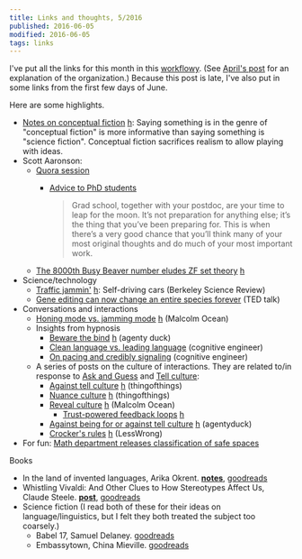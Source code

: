 ```yaml
---
title: Links and thoughts, 5/2016
published: 2016-06-05
modified: 2016-06-05
tags: links
---
```


I've put all the links for this month in this [workflowy](https://workflowy.com/s/wL3CyEXpHY#/d1a52d188a8f?q=%232016-5). (See [April's post](4-16.html) for an explanation of the organization.) Because this post is late, I've also put in some links from the first few days of June.

Here are some highlights.

* [Notes on conceptual fiction](http://www.conceptualfiction.com/index.html) [h](http://scrible.com/s/gBNS4): Saying something is in the genre of "conceptual fiction" is more informative than saying something is "science fiction". Conceptual fiction sacrifices realism to allow playing with ideas.
* Scott Aaronson:
    * [Quora session](https://www.quora.com/session/Scott-Aaronson/1?share=1)
	    *   [Advice to PhD students](https://www.quora.com/Whats-your-advice-to-someone-beginning-his-her-PhD-in-Theoretical-Computer-Science)
			
			> Grad school, together with your postdoc, are your time to leap for the moon. It’s not preparation for anything else; it’s the thing that you’ve been preparing for. This is when there’s a very good chance that you’ll think many of your most original thoughts and do much of your most important work.
	* [The 8000th Busy Beaver number eludes ZF set theory](http://www.scottaaronson.com/blog/?p=2725) [h](http://scrible.com/s/6dBS4)
* Science/technology
    * [Traffic jammin'](http://berkeleysciencereview.com/article/traffic-jammin/) [h](http://scrible.com/s/g7N24): Self-driving cars (Berkeley Science Review)
	* [Gene editing can now change an entire species forever](http://www.ted.com/talks/jennifer_kahn_gene_editing_can_now_change_an_entire_species_forever/transcript?language=en) (TED talk)
* Conversations and interactions
    * [Honing mode vs. jamming mode](http://malcolmocean.com/2016/05/honing-mode-vs-jamming-mode/) [h](http://scrible.com/s/45RQ4) (Malcolm Ocean)
	* Insights from hypnosis
		* [Beware the bind](http://agentyduck.blogspot.com/2016/05/beware-bind.html) [h](http://scrible.com/s/65RQ4) (agenty duck)
	    * [Clean language vs. leading language](http://cognitiveengineer.blogspot.com/2016/04/clean-language-vs-leading-language.html) (cognitive engineer)
		* [On pacing and credibly signaling](http://cognitiveengineer.blogspot.com/2015/06/on-pacing-and-credibly-signalling.html) (cognitive engineer)
    * A series of posts on the culture of interactions. They are related to/in response to [Ask and Guess](http://lesswrong.com/lw/375/ask_and_guess/) and [Tell culture](http://lesswrong.com/lw/jis/tell_culture/):
	    * [Against tell culture](https://thingofthings.wordpress.com/2015/05/08/against-tell-culture/) [h](http://scrible.com/s/iLN2A) (thingofthings)
		* [Nuance culture](https://thingofthings.wordpress.com/2015/06/16/nuance-culture/) [h](http://scrible.com/s/g7x4A) (thingofthings)
		* [Reveal culture](http://malcolmocean.com/2015/06/reveal-culture/) [h](http://scrible.com/s/i7x4A) (Malcolm Ocean)
		    * [Trust-powered feedback loops](http://malcolmocean.com/2014/04/trust-powered/) [h](http://scrible.com/s/g7N4A)
		* [Against being for or against tell culture](http://agentyduck.blogspot.com/2015/05/against-being-for-or-against-tell.html) [h](http://scrible.com/s/i7N4A) (agentyduck)
		* [Crocker's rules](https://wiki.lesswrong.com/wiki/Crocker's_rules) [h](http://scrible.com/s/gfx4A) (LessWrong)
* For fun: [Math department releases classification of safe spaces](http://www.satirev.org/harvard/math-department-releases-classification-safe-spaces#.Vy0tsPkrJhE)

Books

* In the land of invented languages, Arika Okrent. [**notes**](https://workflowy.com/s/4qkO9xWz4M#/ad3cf7aa16b4), [goodreads](https://www.goodreads.com/book/show/3730120-in-the-land-of-invented-languages?ac=1&from_search=true)
* Whistling Vivaldi: And Other Clues to How Stereotypes Affect Us, Claude Steele. [**post**](../society/whistling_vivaldi.html), [goodreads](https://www.goodreads.com/book/show/6649312-whistling-vivaldi?ac=1&from_search=true)
* Science fiction (I read both of these for their ideas on language/linguistics, but I felt they both treated the subject too coarsely.)
	* Babel 17, Samuel Delaney. [goodreads](https://www.goodreads.com/book/show/1199688.Babel_17?ac=1&from_search=true)
	* Embassytown, China Mieville. [goodreads](https://www.goodreads.com/book/show/9265453-embassytown)
